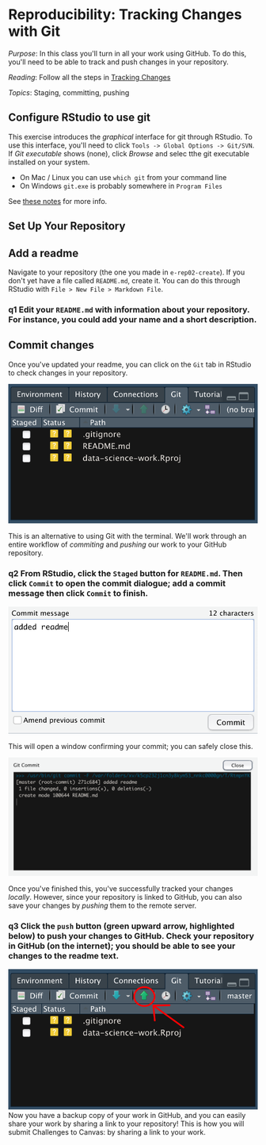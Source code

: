 
# Reproducibility: Tracking Changes with Git

*Purpose*: In this class you'll turn in all your work using GitHub. To do this, you'll need to be able to track and push changes in your repository.

*Reading*: Follow all the steps in [Tracking Changes](https://swcarpentry.github.io/git-novice/04-changes/index.html)

*Topics*: Staging, committing, pushing

## Configure RStudio to use git
<!-- -------------------------------------------------- -->

This exercise introduces the *graphical* interface for git through RStudio. To
use this interface, you'll need to click `Tools -> Global Options -> Git/SVN`.
If *Git executable* shows (none), click *Browse* and selec tthe git executable
installed on your system.

- On Mac / Linux you can use `which git` from your command line
- On Windows `git.exe` is probably somewhere in `Program Files`

See [these
notes](https://jennybc.github.io/2014-05-12-ubc/ubc-r/session03_git.html) for
more info.

## Set Up Your Repository
<!-- -------------------------------------------------- -->

## Add a readme
<!-- ------------------------- -->

Navigate to your repository (the one you made in `e-rep02-create`). If you don't yet have a file called `README.md`, create it. You can do this through RStudio with `File > New File > Markdown File`.

### __q1__ Edit your `README.md` with information about your repository. For instance, you could add your name and a short description.

## Commit changes
<!-- ------------------------- -->

Once you've updated your readme, you can click on the `Git` tab in RStudio to check changes in your repository.

![New](./images/rep03-git.png)

This is an alternative to using Git with the terminal. We'll work through an entire workflow of *commiting* and *pushing* our work to your GitHub repository.

### __q2__ From RStudio, click the `Staged` button for `README.md`. Then click `Commit` to open the commit dialogue; add a commit message then click `Commit` to finish.

![New](./images/rep03-commit.png)

This will open a window confirming your commit; you can safely close this.

![New](./images/rep03-commit-msg.png)

Once you've finished this, you've successfully tracked your changes *locally*. However, since your repository is linked to GitHub, you can also save your changes by *pushing* them to the remote server.

### __q3__ Click the `push` button (green upward arrow, highlighted below) to push your changes to GitHub. Check your repository in GitHub (on the internet); you should be able to see your changes to the readme text.

![New](./images/rep03-push.png)
Now you have a backup copy of your work in GitHub, and you can easily share your work by sharing a link to your repository! This is how you will submit Challenges to Canvas: by sharing a link to your work.

<!-- include-exit-ticket -->
